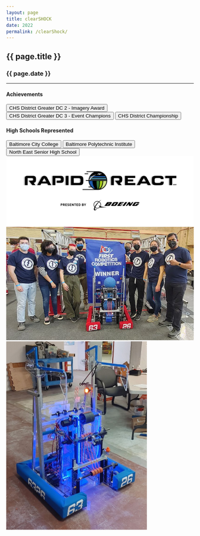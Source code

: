 ```yaml
---
layout: page
title: clearSHOCK
date: 2022
permalink: /clearShock/
---
```


<div class="container" markdown="1">
<section class="card bg-light page-card p-4" markdown="1">

<h1 class="mx-auto pb-2">{{ page.title }}</h1>
<h3 class="mx-auto">{{ page.date }}</h3>
<hr>

<h4 class="p-0">Achievements</h4>

<button type="button" class="page-button m-1 btn btn-primary">CHS District Greater DC 2 - Imagery Award</button>
<button type="button" class="page-button m-1 btn btn-primary">CHS District Greater DC 3 - Event Champions</button>
<button type="button" class="page-button m-1 btn btn-primary">CHS District Championship</button>

<h4 class="mt-2 p-0">High Schools Represented</h4>
<button type="button" class="page-outline-button m-1 btn btn-outline-primary">Baltimore City College</button>
<button type="button" class="page-outline-button m-1 btn btn-outline-primary">Baltimore Polytechnic Institute</button>
<button type="button" class="page-outline-button m-1 btn btn-outline-primary">North East Senior High School</button>

<div class="p-0">
<img src="/assets/img/robots/clearShock-1.png" class="d-flex img-fluid mx-auto mt-2 rounded" />
<img src="/assets/img/robots/clearShock-3.jpg" class="d-flex img-fluid mx-auto mt-2 rounded" />
<img src="/assets/img/robots/clearShock-2.jpg" class="d-flex img-fluid mx-auto mt-2 rounded" height="auto" width="75%"/>

</div>

</section>
</div>
